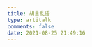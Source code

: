 ```yaml
---
title: 胡言乱语
type: artitalk
comments: false
date: 2021-08-25 21:49:16
---
```


<!-- 引用 artitalk -->

<script type="text/javascript" src="https://unpkg.com/artitalk">
</script>
<!-- 存放说说的容器 -->

<div id="artitalk_main"></div>
<script>
    new Artitalk({
        appId: 'dJKSQ2159XWwJNcj16nKYiuy-MdYXbMMI',
        appKey: 'wmMYNVfJA2kLU2eCuGXj6KIn',
        atComment: 0,
        pageSize: 20,
        avatarPla: 'http://blog.codingcat.net/img/avatar.png'
    })
</script>